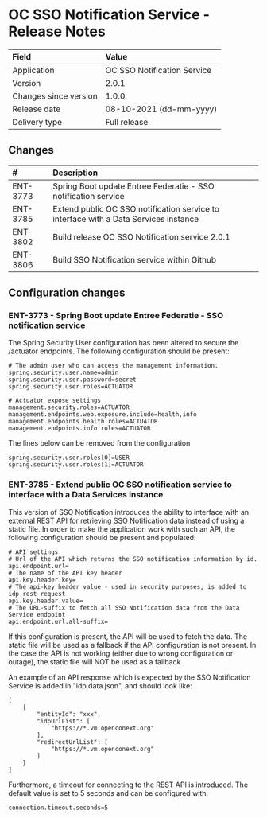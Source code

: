 # OC SSO Notification Service - Release Notes

| Field                     | Value                       |
|:--------------------------|:----------------------------|
| Application               | OC SSO Notification Service |
| Version                   | 2.0.1                       |
| Changes since version     | 1.0.0                       |
| Release date              | 08-10-2021 (dd-mm-yyyy)     |
| Delivery type             | Full release                |

## Changes

| #        | Description                                                                          |
|:---------|:-------------------------------------------------------------------------------------|
| ENT-3773 | Spring Boot update Entree Federatie - SSO notification service                       |
| ENT-3785 | Extend public OC SSO notification service to interface with a Data Services instance |
| ENT-3802 | Build release OC SSO Notification service 2.0.1                                      |
| ENT-3806 | Build SSO Notification service within Github                                         |

## Configuration changes

### ENT-3773 - Spring Boot update Entree Federatie - SSO notification service

The Spring Security User configuration has been altered to secure the /actuator endpoints. The following configuration
should be present:

    # The admin user who can access the management information.
    spring.security.user.name=admin
    spring.security.user.password=secret
    spring.security.user.roles=ACTUATOR
    
    # Actuator expose settings
    management.security.roles=ACTUATOR
    management.endpoints.web.exposure.include=health,info
    management.endpoints.health.roles=ACTUATOR
    management.endpoints.info.roles=ACTUATOR

The lines below can be removed from the configuration

    spring.security.user.roles[0]=USER
    spring.security.user.roles[1]=ACTUATOR

### ENT-3785 - Extend public OC SSO notification service to interface with a Data Services instance

This version of SSO Notification introduces the ability to interface with an external REST API for retrieving SSO 
Notification data instead of using a static file. In order to make the application work with such an API, the following
configuration should be present and populated:

    # API settings
    # Url of the API which returns the SSO notification information by id.
    api.endpoint.url=
    # The name of the API key header
    api.key.header.key=
    # The api-key header value - used in security purposes, is added to idp rest request
    api.key.header.value=
    # The URL-suffix to fetch all SSO Notification data from the Data Service endpoint
    api.endpoint.url.all-suffix=

If this configuration is present, the API will be used to fetch the data. The static file will be used as a fallback 
if the API configuration is not present. In the case the API is not working (either due to wrong configuration or 
outage), the static file will NOT be used as a fallback.

An example of an API response which is expected by the SSO Notification Service is added in "idp.data.json", and should
look like:

    [
        {
            "entityId": "xxx",
            "idpUrlList": [
                "https://*.vm.openconext.org"
            ],
            "redirectUrlList": [
                "https://*.vm.openconext.org"
            ]
        }
    ]

Furthermore, a timeout for connecting to the REST API is introduced. The default value is set to 5 seconds and can be 
configured with:

    connection.timeout.seconds=5
